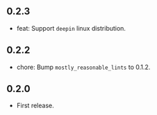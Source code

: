 ## 0.2.3

* feat: Support `deepin` linux distribution.

## 0.2.2

* chore: Bump `mostly_reasonable_lints` to 0.1.2.

## 0.2.0

* First release.
